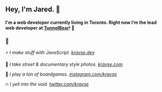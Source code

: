 ## Hey, I'm Jared. 👋 

#### I'm a web developer currently living in Toronto. Right now I’m the lead web developer at [TunnelBear](https://www.tunnelbear.com)! 🐻 

### 🔗
⚡ _I make stuff with JavaScript. [kravse.dev](https://www.kravse.dev)_

📸 _I take street & documentary style photos. [kravse.com](https://www.kravse.com)_

🎲 _I play a ton of boardgames. [instagram.com/kravse](https://www.instagram.com/kravse)_

🔥 _I yell into the void. [twitter.com/kravse](https://www.twitter.com/kravse)_ 
